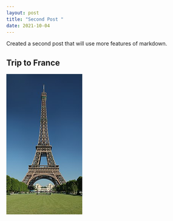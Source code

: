 ```yaml
---
layout: post
title: "Second Post "
date: 2021-10-04
---
```


Created a second post that will use more features of markdown.

## Trip to France
![Eiffel Tower](/images/Tour_Eiffel_Wikimedia_Commons.jpg)
